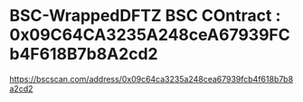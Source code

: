 # BSC-WrappedDFTZ  BSC COntract : 0x09C64CA3235A248ceA67939FCb4F618B7b8A2cd2
https://bscscan.com/address/0x09c64ca3235a248cea67939fcb4f618b7b8a2cd2
